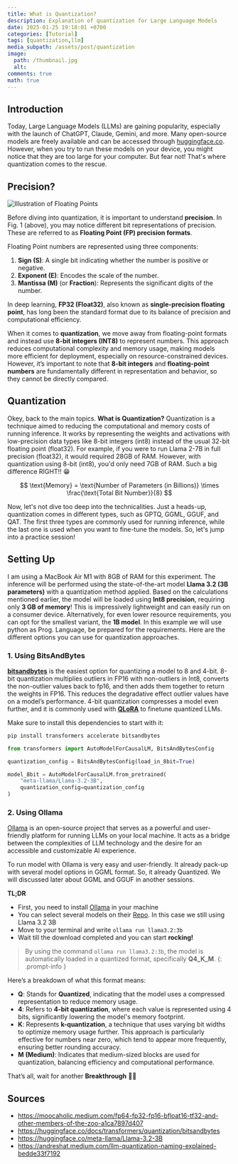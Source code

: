 ```yaml
---
title: What is Quantization?
description: Explanation of quantization for Large Language Models
date: 2025-01-25 19:18:01 +0700
categories: [Tutorial]
tags: [quantization,llm]
media_subpath: /assets/post/quantization
image:
  path: /thumbnail.jpg
  alt:
comments: true
math: true
---
```


## Introduction

Today, Large Language Models (LLMs) are gaining popularity, especially with the launch of ChatGPT, Claude, Gemini, and more. Many open-source models are freely available and can be accessed through [huggingface.co](https://huggingface.co/). However, when you try to run these models on your device, you might notice that they are too large for your computer. But fear not! That's where quantization comes to the rescue.

## Precision?

![Illustration of Floating Points](/An-illustration-of-the-common-floating-point-formats-used-including-bfloat16-The-number.png)

Before diving into quantization, it is important to understand **precision**. In Fig. 1 (above), you may notice different bit representations of precision. These are referred to as **Floating Point (FP) precision formats**.

Floating Point numbers are represented using three components:

1. **Sign (S)**: A single bit indicating whether the number is positive or negative.
2. **Exponent (E)**: Encodes the scale of the number.
3. **Mantissa (M)** (or **Fraction**): Represents the significant digits of the number.

In deep learning, **FP32 (Float32)**, also known as **single-precision floating point**, has long been the standard format due to its balance of precision and computational efficiency.

When it comes to **quantization**, we move away from floating-point formats and instead use **8-bit integers (INT8)** to represent numbers. This approach reduces computational complexity and memory usage, making models more efficient for deployment, especially on resource-constrained devices. However, it’s important to note that **8-bit integers** and **floating-point numbers** are fundamentally different in representation and behavior, so they cannot be directly compared.

## Quantization

Okey, back to the main topics. **What is Quantization?** Quantization is a technique aimed to reducing the computational and memory costs of running inference. It works by representing the weights and activations with low-precision data types like 8-bit integers (int8) instead of the usual 32-bit floating point (float32). For example, if you were to run Llama 2-7B in full precision (float32), it would required 28GB of RAM. However, with quantization using 8-bit (int8), you'd only need 7GB of RAM. Such a big difference RIGHT!! 😁 

<!-- Block math, keep all blank lines -->

$$
\text{Memory} = \text{Number of Parameters (in Billions)} \times \frac{\text{Total Bit Number}}{8}
$$

Now, let's not dive too deep into the technicalities. Just a heads-up, quantization comes in different types, such as GPTQ, GGML, GGUF, and QAT. The first three types are commonly used for running inference, while the last one is used when you want to fine-tune the models. So, let's jump into a practice session!

## Setting Up

I am using a MacBook Air M1 with 8GB of RAM for this experiment. The inference will be performed using the state-of-the-art model **Llama 3.2 (3B parameters)** with a quantization method applied. Based on the calculations mentioned earlier, the model will be loaded using **Int8 precision**, requiring only **3 GB of memory**! This is impressively lightweight and can easily run on a consumer device. Alternatively, for even lower resource requirements, you can opt for the smallest variant, the **1B model**. In this example we will use python as Prog. Language, be prepared for the requirements. Here are the different options you can use for quantization approaches.

### 1. Using BitsAndBytes

[**bitsandbytes**](https://github.com/TimDettmers/bitsandbytes) is the easiest option for quantizing a model to 8 and 4-bit. 8-bit quantization multiplies outliers in FP16 with non-outliers in Int8, converts the non-outlier values back to fp16, and then adds them together to return the weights in FP16. This reduces the degradative effect outlier values have on a model’s performance. 4-bit quantization compresses a model even further, and it is commonly used with [**QLoRA**](https://hf.co/papers/2305.14314) to finetune quantized LLMs.

Make sure to install this dependencies to start with it: 

```bash
pip install transformers accelerate bitsandbytes
```

```python
from transformers import AutoModelForCausalLM, BitsAndBytesConfig

quantization_config = BitsAndBytesConfig(load_in_8bit=True)

model_8bit = AutoModelForCausalLM.from_pretrained(
    "meta-llama/Llama-3.2-3B", 
    quantization_config=quantization_config
)
```

### 2. Using Ollama

[Ollama](https://ollama.com) is an open-source project that serves as a powerful and user-friendly platform for running LLMs on your local machine. It acts as a bridge between the complexities of LLM technology and the desire for an accessible and customizable AI experience. 

To run model with Ollama  is very easy and user-friendly. It already pack-up with several model options in GGML format. So, it already Quantized. We will discussed later about GGML and GGUF in another sessions. 

**TL;DR**

- First, you need to install [Ollama](https://ollama.com/download) in your machine
- You can select several models on their [Repo](https://ollama.com/search). In this case we still using Llama 3.2 3B
- Move to your terminal and write `ollama run llama3.2:3b`
- Wait till the download completed and you can start **rocking!**

> By using the command `ollama run llama3.2:3b`, the model is automatically loaded in a quantized format, specifically **Q4_K_M**. 
{: .prompt-info }

Here’s a breakdown of what this format means:

- **Q**: Stands for **Quantized**, indicating that the model uses a compressed representation to reduce memory usage.
- **4**: Refers to **4-bit quantization**, where each value is represented using 4 bits, significantly lowering the model's memory footprint.
- **K**: Represents **k-quantization**, a technique that uses varying bit widths to optimize memory usage further. This approach is particularly effective for numbers near zero, which tend to appear more frequently, ensuring better rounding accuracy.
- **M (Medium)**: Indicates that medium-sized blocks are used for quantization, balancing efficiency and computational performance.

That’s all, wait for another **Breakthrough** 🤘🏼

## Sources
- https://moocaholic.medium.com/fp64-fp32-fp16-bfloat16-tf32-and-other-members-of-the-zoo-a1ca7897d407
- https://huggingface.co/docs/transformers/quantization/bitsandbytes
- https://huggingface.co/meta-llama/Llama-3.2-3B
- https://andreshat.medium.com/llm-quantization-naming-explained-bedde33f7192